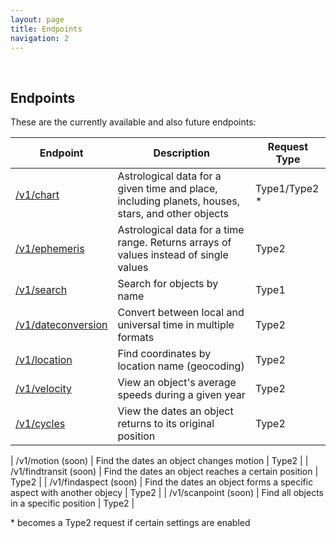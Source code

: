 ```yaml
---
layout: page
title: Endpoints
navigation: 2
---
```


<style>
	.inner a {
		color: royalblue;
		font-weight: bold;
	}
	.inner code {
		font-size: 100%;
	}
	.navigation li {
		padding: 0.3vh;
	}
	.sidebar {
		min-width: 300px;
	}
	.sidebar .sidebar-main {
	    height: calc(100% - 50px);
	    overflow-y: auto;
	}
	@media (max-width: 745px) {
		.sidebar .sidebar-main {
		    height: calc(100% - 320px);
		}
	}
</style>

<br>

## Endpoints

These are the currently available and also future endpoints:

| Endpoint | Description | Request Type
|---|---|---|
| [/v1/chart](/astrologico/chart.html) | Astrological data for a given time and place, including planets, houses, stars, and other objects | Type1/Type2 \* |
| [/v1/ephemeris](/astrologico/ephemeris.html) |  Astrological data for a time range. Returns arrays of values instead of single values | Type2 |
| [/v1/search](/astrologico/search.html) | Search for objects by name | Type1 |
| [/v1/dateconversion](/astrologico/dateconversion.html) | Convert between local and universal time in multiple formats | Type2 |
| [/v1/location](/astrologico/location.html) | Find coordinates by location name (geocoding) | Type2 |
| [/v1/velocity](/astrologico/velocity.html) | View an object's average speeds during a given year | Type2 |
| [/v1/cycles](/astrologico/cycles.html) | View the dates an object returns to its original position | Type2 |

| /v1/motion (soon) | Find the dates an object changes motion | Type2 |
| /v1/findtransit (soon) | Find the dates an object reaches a certain position | Type2 |
| /v1/findaspect (soon) | Find the dates an object forms a specific aspect with another objecy | Type2 |
| /v1/scanpoint (soon) | Find all objects in a specific position | Type2 |

\* becomes a Type2 request if certain settings are enabled

<br><br><br>
